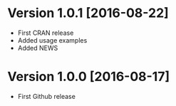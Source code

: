 # Version 1.0.1 [2016-08-22]
* First CRAN release
* Added usage examples
* Added NEWS

# Version 1.0.0 [2016-08-17]
* First Github release
